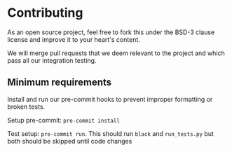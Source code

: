# Contributing

As an open source project, feel free to fork this under the BSD-3 clause license
and improve it to your heart's content.

We will merge pull requests that we deem relevant to the project and which pass
all our integration testing.


## Minimum requirements

Install and run our pre-commit hooks to prevent improper formatting or broken tests.

Setup pre-commit: `pre-commit install`

Test setup: `pre-commit run`. This should run `black` and `run_tests.py` but both should be skipped until code changes
